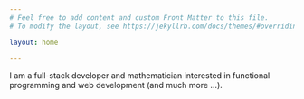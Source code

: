 ```yaml
---
# Feel free to add content and custom Front Matter to this file.
# To modify the layout, see https://jekyllrb.com/docs/themes/#overriding-theme-defaults

layout: home

---
```

I am a full-stack developer and mathematician interested in functional programming and web development (and much more &#x2026;).
